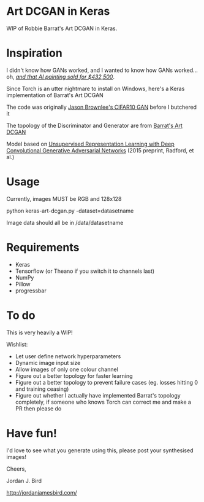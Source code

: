 # Art DCGAN in Keras
WIP of Robbie Barrat's Art DCGAN in Keras.

# Inspiration
I didn't know how GANs worked, and I wanted to know how GANs worked... oh, [*and that AI painting sold for $432,500*](https://www.christies.com/features/A-collaboration-between-two-artists-one-human-one-a-machine-9332-1.aspx).

Since Torch is an utter nightmare to install on Windows, here's a Keras implementation of Barrat's Art DCGAN

The code was originally [Jason Brownlee's CIFAR10 GAN](https://machinelearningmastery.com/how-to-develop-a-generative-adversarial-network-for-a-cifar-10-small-object-photographs-from-scratch/) before I butchered it

The topology of the Discriminator and Generator are from [Barrat's Art DCGAN](https://github.com/robbiebarrat/art-DCGAN)

Model based on [Unsupervised Representation Learning with Deep Convolutional Generative Adversarial Networks](https://arxiv.org/abs/1511.06434) (2015 preprint, Radford, et al.)

# Usage
Currently, images MUST be RGB and 128x128

python keras-art-dcgan.py -dataset=datasetname

Image data should all be in /data/datasetname

# Requirements
- Keras
- Tensorflow (or Theano if you switch it to channels last)
- NumPy
- Pillow
- progressbar


# To do
This is very heavily a WIP!

Wishlist:
- Let user define network hyperparameters
- Dynamic image input size
- Allow images of only one colour channel
- Figure out a better topology for faster learning
- Figure out a better topology to prevent failure cases (eg. losses hitting 0 and training ceasing)
- Figure out whether I actually have implemented Barrat's topology completely, if someone who knows Torch can correct me and make a PR then please do

# Have fun!
I'd love to see what you generate using this, please post your synthesised images!

Cheers,

Jordan J. Bird

http://jordanjamesbird.com/
